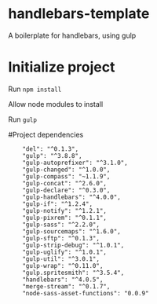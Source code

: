 # handlebars-template
A boilerplate for handlebars, using gulp

# Initialize project

Run `npm install`

Allow node modules to install

Run `gulp`

#Project dependencies 

```
    "del": "^0.1.3",
    "gulp": "^3.8.8",
    "gulp-autoprefixer": "^3.1.0",
    "gulp-changed": "^1.0.0",
    "gulp-compass": "~1.1.9",
    "gulp-concat": "^2.6.0",
    "gulp-declare": "^0.3.0",
    "gulp-handlebars": "^4.0.0",
    "gulp-if": "^1.2.4",
    "gulp-notify": "^1.2.1",
    "gulp-pixrem": "^0.1.1",
    "gulp-sass": "^2.2.0",
    "gulp-sourcemaps": "^1.6.0",
    "gulp-sftp": "^0.1.3",
    "gulp-strip-debug": "^1.0.1",
    "gulp-uglify": "^1.0.1",
    "gulp-util": "^3.0.1",
    "gulp-wrap": "^0.11.0",
    "gulp.spritesmith": "^3.5.4",
    "handlebars": "^4.0.5",
    "merge-stream": "^0.1.7",
    "node-sass-asset-functions": "0.0.9"
```